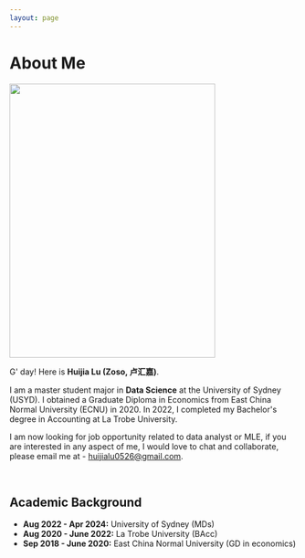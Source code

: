 ```yaml
---
layout: page
---
```


# About Me

<img src="https://drunkcat69.github.io//Zoso.jpeg" class="floatpic" width="360" height="480">

G' day! Here is **Huijia Lu (Zoso, 卢汇嘉)**.

I am a master student major in **Data Science** at the University of Sydney (USYD). I obtained a Graduate Diploma in Economics from East China Normal University (ECNU) in 2020. In 2022, I completed my Bachelor's degree in Accounting at La Trobe University.

I am now looking for job opportunity related to data analyst or MLE, if you are interested in any aspect of me, I would love to chat and collaborate, please email me at - huijialu0526@gmail.com.

<br>

## Academic Background

- **Aug 2022 - Apr 2024:** University of Sydney (MDs)
- **Aug 2020 - June 2022:** La Trobe University (BAcc)
- **Sep 2018 - June 2020:** East China Normal University (GD in economics)

<br>
